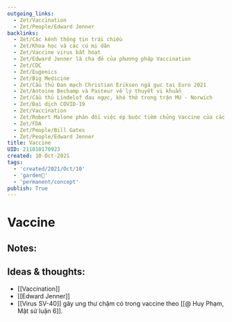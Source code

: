 ```yaml
---
outgoing_links:
  - Zet/Vaccination
  - Zet/People/Edward Jenner
backlinks:
  - Zet/Các kênh thông tin trái chiều
  - Zet/Khoa học và các cú mị dân
  - Zet/Vaccine virus bất hoạt
  - Zet/Edward Jenner là cha đẻ của phương pháp Vaccination
  - Zet/CDC
  - Zet/Eugenics
  - Zet/Big Medicine
  - Zet/Cầu thủ Đan mạch Christian Eriksen ngã gục tại Euro 2021
  - Zet/Antoine Bechamp và Pasteur về lý thuyết vi khuẩn
  - Zet/Cầu thủ Lindelof đau ngực, khó thở trong trận MU - Norwich
  - Zet/Đại dịch COVID-19
  - Zet/Vaccination
  - Zet/Robert Malone phản đối việc ép buộc tiêm chủng Vaccine của các chính phủ
  - Zet/FDA
  - Zet/People/Bill Gates
  - Zet/People/Edward Jenner
title: Vaccine
UID: 211010170923
created: 10-Oct-2021
tags:
  - 'created/2021/Oct/10'
  - 'garden🏡'
  - 'permanent/concept'
publish: True
---
```

# Vaccine

## Notes:


## Ideas & thoughts:
- [[Vaccination]]
- [[Edward Jenner]]
- [[Virus SV-40]] gây ung thư chậm có trong vaccine theo [[@ Huy Phạm, Mật sử luận 6]].

